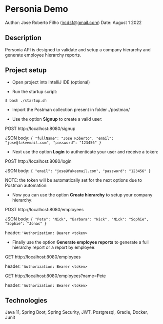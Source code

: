 # Personia Demo

Author: Jose Roberto Filho (jrcdsf@gmail.com)
Date: August 1 2022

## Description

Personia API is designed to validate and setup a company hierarchy and generate employee hierarchy reports.


## Project setup

- Open project into IntelliJ IDE (optional)

- Run the startup script:

`$ bash ./startup.sh`

- Import the Postman collection present in folder ./postman/ 

- Use the option **Signup** to create a valid user:

POST http://localhost:8080/signup

JSON body:
`{
"fullName": "Jose Roberto",
"email": "jose@fakeemail.com",
"password": "123456"
}`

- Next use the option **Login** to authenticate your user and receive a token:

POST http://localhost:8080/login

JSON body:
`{
"email": "jose@fakeemail.com",
"password": "123456"
}`

NOTE: the token will be automatically set for the next options due to Postman automation

- Now you can use the option **Create hierarchy** to setup your company hierarchy:

POST http://localhost:8080/employees

JSON body: 
`{
"Pete": "Nick",
"Barbara": "Nick",
"Nick": "Sophie",
"Sophie": "Jonas"
}`

header: 
`'Authorization: Bearer <token>`

- Finally use the option **Generate employee reports** to generate a full hierarchy report or a report by employee:


GET http://localhost:8080/employees

header:
`'Authorization: Bearer <token>`

GET http://localhost:8080/employees?name=Pete

header:
`'Authorization: Bearer <token>`



## Technologies

Java 11, Spring Boot, Spring Security, JWT, Postgresql, Gradle, Docker, Junit



